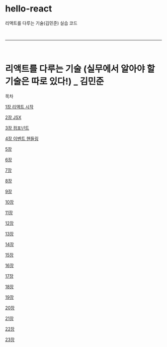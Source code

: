 # hello-react

리액트를 다루는 기술(김민준) 실습 코드

<br/>

---

<br/>

# 리액트를 다루는 기술 (실무에서 알아야 할 기술은 따로 있다!) _ 김민준

목차


[1장 리액트 시작](docs/01.md)

[2장 JSX](docs/02.md)

[3장 컴포넌트](docs/03.md)

[4장 이벤트 핸들링](docs/04.md)

[5장 ](docs/01.md)

[6장 ](docs/01.md)

[7장 ](docs/01.md)

[8장 ](docs/01.md)

[9장 ](docs/01.md)

[10장 ](docs/01.md)

[11장 ](docs/01.md)

[12장 ](docs/01.md)

[13장 ](docs/01.md)

[14장 ](docs/01.md)

[15장 ](docs/01.md)

[16장 ](docs/01.md)

[17장 ](docs/01.md)

[18장 ](docs/01.md)

[19장 ](docs/01.md)

[20장 ](docs/01.md)

[21장 ](docs/01.md)

[22장 ](docs/01.md)

[23장 ](docs/01.md)